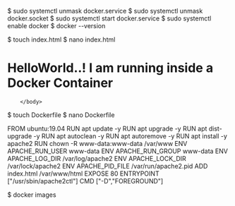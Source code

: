 $ sudo systemctl unmask docker.service
$ sudo systemctl unmask docker.socket
$ sudo systemctl start docker.service
$ sudo systemctl enable docker
$ docker --version

$ touch index.html
$ nano index.html

<!DOCTYPE html>
<html>
        <body>
                <h1> HelloWorld..! I am running inside a Docker Container  </h1>

        </body>
</html>

$ touch Dockerfile
$ nano Dockerfile

FROM ubuntu:19.04
RUN apt update -y
RUN apt upgrade -y
RUN apt dist-upgrade -y
RUN apt autoclean -y
RUN apt autoremove -y
RUN apt install -y apache2
RUN chown -R www-data:www-data /var/www
ENV APACHE_RUN_USER www-data
ENV APACHE_RUN_GROUP www-data
ENV APACHE_LOG_DIR /var/log/apache2
ENV APACHE_LOCK_DIR /var/lock/apache2
ENV APACHE_PID_FILE /var/run/apache2.pid
ADD index.html /var/www/html
EXPOSE 80
ENTRYPOINT ["/usr/sbin/apache2ctl"]
CMD ["-D","FOREGROUND"]

$ docker images
